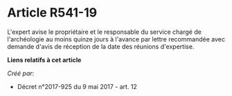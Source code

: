 # Article R541-19

L'expert avise le propriétaire et le responsable du service chargé de l'archéologie au moins quinze jours à l'avance par
lettre recommandée avec demande d'avis de réception de la date des réunions d'expertise.

**Liens relatifs à cet article**

_Créé par_:

  - Décret n°2017-925 du 9 mai 2017 - art. 12
